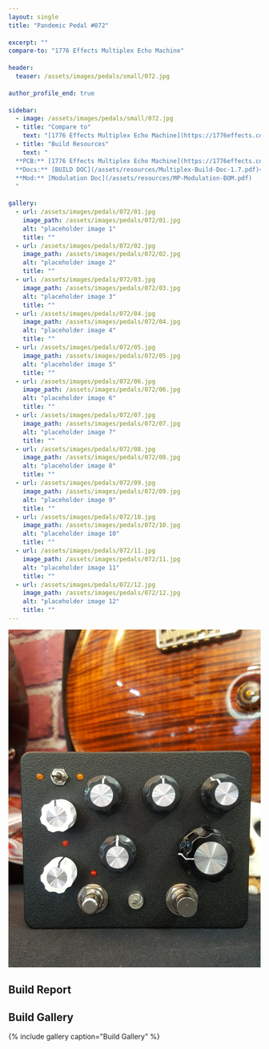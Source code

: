 ```yaml
---
layout: single
title: "Pandemic Pedal #072"

excerpt: ""
compare-to: "1776 Effects Multiplex Echo Machine"

header:
  teaser: /assets/images/pedals/small/072.jpg

author_profile_end: true

sidebar:
  - image: /assets/images/pedals/small/072.jpg
  - title: "Compare to"
    text: "[1776 Effects Multiplex Echo Machine](https://1776effects.com/password)"
  - title: "Build Resources"
    text: "
  **PCB:** [1776 Effects Multiplex Echo Machine](https://1776effects.com/password)<br>
  **Docs:** [BUILD DOC](/assets/resources/Multiplex-Build-Doc-1.7.pdf)<br>
  **Mod:** [Modulation Doc](/assets/resources/MP-Modulation-BOM.pdf)
  "

gallery:
  - url: /assets/images/pedals/072/01.jpg
    image_path: /assets/images/pedals/072/01.jpg
    alt: "placeholder image 1"
    title: ""
  - url: /assets/images/pedals/072/02.jpg
    image_path: /assets/images/pedals/072/02.jpg
    alt: "placeholder image 2"
    title: ""
  - url: /assets/images/pedals/072/03.jpg
    image_path: /assets/images/pedals/072/03.jpg
    alt: "placeholder image 3"
    title: ""
  - url: /assets/images/pedals/072/04.jpg
    image_path: /assets/images/pedals/072/04.jpg
    alt: "placeholder image 4"
    title: ""
  - url: /assets/images/pedals/072/05.jpg
    image_path: /assets/images/pedals/072/05.jpg
    alt: "placeholder image 5"
    title: ""
  - url: /assets/images/pedals/072/06.jpg
    image_path: /assets/images/pedals/072/06.jpg
    alt: "placeholder image 6"
    title: ""
  - url: /assets/images/pedals/072/07.jpg
    image_path: /assets/images/pedals/072/07.jpg
    alt: "placeholder image 7"
    title: ""
  - url: /assets/images/pedals/072/08.jpg
    image_path: /assets/images/pedals/072/08.jpg
    alt: "placeholder image 8"
    title: ""
  - url: /assets/images/pedals/072/09.jpg
    image_path: /assets/images/pedals/072/09.jpg
    alt: "placeholder image 9"
    title: ""
  - url: /assets/images/pedals/072/10.jpg
    image_path: /assets/images/pedals/072/10.jpg
    alt: "placeholder image 10"
    title: ""
  - url: /assets/images/pedals/072/11.jpg
    image_path: /assets/images/pedals/072/11.jpg
    alt: "placeholder image 11"
    title: ""
  - url: /assets/images/pedals/072/12.jpg
    image_path: /assets/images/pedals/072/12.jpg
    alt: "placeholder image 12"
    title: ""
---
```


[![header](/assets/images/pedals/072.jpg)](/assets/images/pedals/072.jpg)

## Build Report ##



## Build Gallery ##

{% include gallery caption="Build Gallery" %}